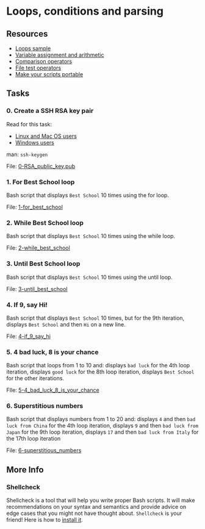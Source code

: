 # Loops, conditions and parsing
## Resources
* [Loops sample](https://tldp.org/LDP/Bash-Beginners-Guide/html/sect_09_01.html)
* [Variable assignment and arithmetic](https://tldp.org/LDP/abs/html/ops.html)
* [Comparison operators](https://tldp.org/LDP/abs/html/comparison-ops.html)
* [File test operators](https://tldp.org/LDP/abs/html/fto.html)
* [Make your scripts portable](https://www.cyberciti.biz/tips/finding-bash-perl-python-portably-using-env.html)
## Tasks
### 0. Create a SSH RSA key pair
Read for this task:
* [Linux and Mac OS users](https://askubuntu.com/questions/61557/how-do-i-set-up-ssh-authentication-keys)
* [Windows users](https://docs.rackspace.com/support/how-to/generating-rsa-keys-with-ssh-puttygen/)

man: `ssh-keygen`

File: [0-RSA_public_key.pub](./0-RSA_public_key.pub)

### 1. For Best School loop
Bash script that displays `Best School` 10 times using the for loop.

File: [1-for_best_school](./1-for_best_school)

### 2. While Best School loop
Bash script that displays `Best School` 10 times using the while loop.

File: [2-while_best_school](./2-while_best_school)

### 3. Until Best School loop
Bash script that displays `Best School` 10 times using the until loop.

File: [3-until_best_school](./3-until_best_school)

### 4. If 9, say Hi!
 Bash script that displays `Best School` 10 times, but for the 9th iteration, displays `Best School` and then `Hi` on a new line.

File: [4-if_9_say_hi](./4-if_9_say_hi)

### 5. 4 bad luck, 8 is your chance
Bash script that loops from 1 to 10 and: displays `bad luck` for the 4th loop iteration, displays `good luck` for the 8th loop iteration, displays `Best School` for the other iterations.

FIle: [5-4_bad_luck_8_is_your_chance](./5-4_bad_luck_8_is_your_chance)

### 6. Superstitious numbers
Bash script that displays numbers from 1 to 20 and: displays `4` and then `bad luck from China` for the 4th loop iteration, displays `9` and then `bad luck from Japan` for the 9th loop iteration, displays `17` and then `bad luck from Italy` for the 17th loop iteration

File: [6-superstitious_numbers](./6-superstitious_numbers)

## More Info
### Shellcheck
Shellcheck is a tool that will help you write proper Bash scripts. It will make recommendations on your syntax and semantics and provide advice on edge cases that you might not have thought about. `Shellcheck` is your friend! Here is how to [install it](https://github.com/koalaman/shellcheck#installing).